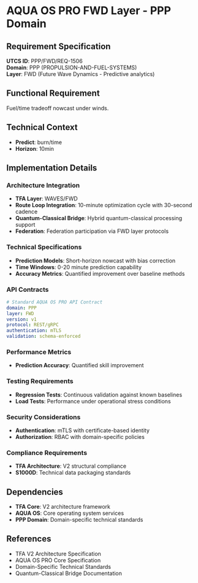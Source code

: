 # AQUA OS PRO FWD Layer - PPP Domain

## Requirement Specification

**UTCS ID**: PPP/FWD/REQ-1506  
**Domain**: PPP (PROPULSION-AND-FUEL-SYSTEMS)  
**Layer**: FWD (Future Wave Dynamics - Predictive analytics)  

## Functional Requirement

Fuel/time tradeoff nowcast under winds.

## Technical Context

- **Predict**: burn/time
- **Horizon**: 10min


## Implementation Details

### Architecture Integration
- **TFA Layer**: WAVES/FWD
- **Route Loop Integration**: 10-minute optimization cycle with 30-second cadence
- **Quantum-Classical Bridge**: Hybrid quantum-classical processing support
- **Federation**: Federation participation via FWD layer protocols

### Technical Specifications

- **Prediction Models**: Short-horizon nowcast with bias correction
- **Time Windows**: 0-20 minute prediction capability
- **Accuracy Metrics**: Quantified improvement over baseline methods

### API Contracts


```yaml
# Standard AQUA OS PRO API Contract
domain: PPP
layer: FWD
version: v1
protocol: REST/gRPC
authentication: mTLS
validation: schema-enforced
```

### Performance Metrics

- **Prediction Accuracy**: Quantified skill improvement

### Testing Requirements

- **Regression Tests**: Continuous validation against known baselines
- **Load Tests**: Performance under operational stress conditions

### Security Considerations

- **Authentication**: mTLS with certificate-based identity
- **Authorization**: RBAC with domain-specific policies

### Compliance Requirements

- **TFA Architecture**: V2 structural compliance
- **S1000D**: Technical data packaging standards

## Dependencies

- **TFA Core**: V2 architecture framework
- **AQUA OS**: Core operating system services
- **PPP Domain**: Domain-specific technical standards

## References

- TFA V2 Architecture Specification
- AQUA OS PRO Core Specification
- Domain-Specific Technical Standards
- Quantum-Classical Bridge Documentation
